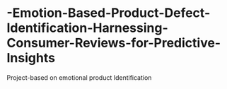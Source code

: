 # -Emotion-Based-Product-Defect-Identification-Harnessing-Consumer-Reviews-for-Predictive-Insights
Project-based on emotional product Identification 
